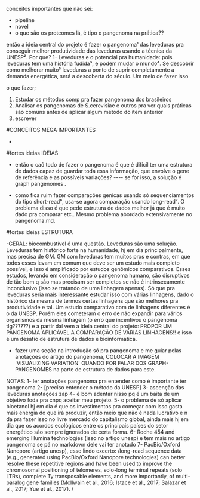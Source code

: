 conceitos importantes que não sei:
- pipeline
- novel
- o que são os proteomes lá, é tipo o pangenoma na prática??


então a ideia central do projeto é fazer o pangenoma¹ das leveduras pra conseguir melhor produtividade das leveduras usando a técnica da UNESP². 
	Por que? 
	1- Leveduras e o potencial pra humanidade:
	pois leveduras tem uma história fudida³, e podem mudar o mundo⁴. Se descobrir como melhorar muito⁵ leveduras a ponto de suprir completamente a demanda energética, será a descoberta do século.
	Um meio de fazer isso 


o que fazer;

1. Estudar os métodos comp pra fazer pangenoma dos brasileiros
2. Analisar os pangenomas de S.cerevisiae e outros pra ver quais práticas são comuns antes de aplicar algum método do item anterior
3. escrever



#CONCEITOS MEGA IMPORTANTES

- 




#fortes ideias IDEIAS

- então o caô todo de fazer o pangenoma é que é difícil ter uma estrutura de dados capaz de guardar toda essa informação, que envolve o gene de referência e as possíveis variações?
---- se for isso, a solução é graph pangenomes .

- como fica ruim fazer comparações genicas usando só sequenciamentos do tipo short-read⁶, usa-se agora comparação usando long-read⁷. O problema disso é que pede estrutura de dados melhor já que é muito dado pra comparar etc.. Mesmo problema abordado extensivamente no pangenoma.md. 


#fortes ideias ESTRUTURA

-GERAL: biocombustível é uma questão. Leveduras são uma solução. Leveduras tem histórico forte na humanidade, hj em dia principalmente, mas precisa de GM. GM com leveduras tem muitos pros e contras, em que todos esses levam em comum que deve ser um estudo mais completo possível, e isso é amplificado por estudos genômicos comparativos. Esses estudos, levando em consideração o pangenoma humano, são disruptivos de tão bom q são mas precisam ser completos se não é intrinsecamente inconclusivo (isso se tratando de uma linhagem apenas). Só que pra leveduras seria mais interessante estudar isso com várias linhagens, dado o histórico da mesma de termos certas linhagens que são melhores pra produtividade e tal. Um estudo comparativo com de linhagens diferentes é o da UNESP. Porém eles cometeram o erro de não expandir para vários organismos da mesma linhagem (o erro que incentivou o pangenoma tlg??????) e a partir daí vem a ideia central do projeto: PROPOR UM PANGENOMA APLICÁVEL A COMPARAÇÃO DE VÁRIAS LINHAGENS!! e isso é um desafio de estrutura de dados e bioinformática.     

- fazer uma seção na introdução só pra pangenoma e me guiar pelas anotações do artigo do pangenoma, COLOCAR A IMAGEM 'VISUALIZING VARIATION' QUANDO FOR FALAR DOS GRAPH-PANGENOMES na parte de estrutura de dados para este.
	
	
NOTAS:
1- ler anotações pangenoma pra entender como é importante ter pangenoma
2- [preciso entender o método da UNESP]
3- ascenção das leveduras anotações zap 
4- é bom adentar nisso pq é um baita de um objetivo foda pra cnpq aceitar meu projeto.
5- o problema de só aplicar bioetanol hj em dia é que os investimentos pra começar com isso gasta mais energia do que irá produzir, então meio que não é nada lucrativo e n da pra fazer isso no livre mercado do capitalismo global, ainda mais hj em dia que os acordos ecológicos entre os principais países do setor energético são sempre ignorados de certa forma.
6- Roche 454 and emerging Illumina technologies (isso no artigo unesp) e tem mais no artigo pangenoma se pá no markdown dele vai ter anotado
7- PacBio/Oxford Nanopore (artigo unesp), esse lindo excerto:
/long-read
sequence data (e.g., generated using PacBio/Oxford Nanopore
technologies) can better resolve these repetitive regions and
have been used to improve the chromosomal positioning of
telomeres, solo-long terminal repeats (solo LTRs), complete Ty
transposable elements, and more importantly, of multi-paralog
gene families (McIlwain et al., 2016; Istace et al., 2017; Salazar
et al., 2017; Yue et al., 2017). \
